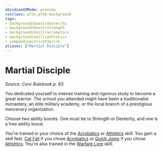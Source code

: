 ```yaml
---
obsidianUIMode: preview
cssclass: pf2e,pf2e-background
tags:
- background/boost/dexterity
- background/boost/strength
- background/skill/acrobatics
- background/skill/athletics
- compendium/src/pf2e/crb
aliases: ["Martial Disciple"]
---
```

# Martial Disciple
*Source: Core Rulebook p. 63*  

You dedicated yourself to intense training and rigorous study to become a great warrior. The school you attended might have been a traditionalist monastery, an elite military academy, or the local branch of a prestigious mercenary organization.

Choose two ability boosts. One must be to Strength or Dexterity, and one is a free ability boost.

You're trained in your choice of the [Acrobatics](skills.md#Acrobatics) or [Athletics](skills.md#Athletics) skill. You gain a skill feat: [Cat Fall](cat-fall.md) if you chose [Acrobatics](skills.md#Acrobatics) or [Quick Jump](quick-jump.md) if you chose [Athletics](skills.md#Athletics). You're also trained in the [Warfare Lore](skills.md#Lore) skill.